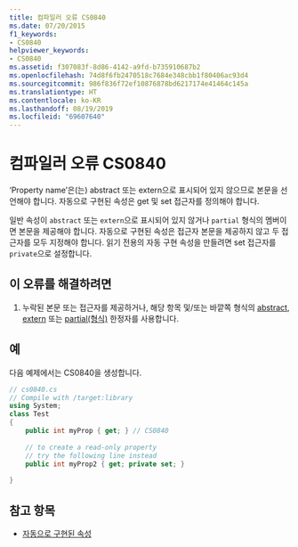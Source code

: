 ```yaml
---
title: 컴파일러 오류 CS0840
ms.date: 07/20/2015
f1_keywords:
- CS0840
helpviewer_keywords:
- CS0840
ms.assetid: f307083f-8d86-4142-a9fd-b735910687b2
ms.openlocfilehash: 74d8f6fb2470518c7684e348cbb1f80406ac93d4
ms.sourcegitcommit: 986f836f72ef10876878bd6217174e41464c145a
ms.translationtype: HT
ms.contentlocale: ko-KR
ms.lasthandoff: 08/19/2019
ms.locfileid: "69607640"
---
```

# <a name="compiler-error-cs0840"></a>컴파일러 오류 CS0840
‘Property name’은(는) abstract 또는 extern으로 표시되어 있지 않으므로 본문을 선언해야 합니다. 자동으로 구현된 속성은 get 및 set 접근자를 정의해야 합니다.  
  
 일반 속성이 `abstract` 또는 `extern`으로 표시되어 있지 않거나 `partial` 형식의 멤버이면 본문을 제공해야 합니다. 자동으로 구현된 속성은 접근자 본문을 제공하지 않고 두 접근자를 모두 지정해야 합니다. 읽기 전용의 자동 구현 속성을 만들려면 set 접근자를 `private`으로 설정합니다.  
  
## <a name="to-correct-this-error"></a>이 오류를 해결하려면  
  
1. 누락된 본문 또는 접근자를 제공하거나, 해당 항목 및/또는 바깥쪽 형식의 [abstract](../keywords/abstract.md), [extern](../keywords/extern.md) 또는 [partial(형식)](../keywords/partial-type.md) 한정자를 사용합니다.  
  
## <a name="example"></a>예  
 다음 예제에서는 CS0840을 생성합니다.  
  
```csharp  
// cs0840.cs  
// Compile with /target:library  
using System;  
class Test  
{  
    public int myProp { get; } // CS0840  
  
    // to create a read-only property  
    // try the following line instead  
    public int myProp2 { get; private set; }  
  
}  
```  
  
## <a name="see-also"></a>참고 항목

- [자동으로 구현된 속성](../../programming-guide/classes-and-structs/auto-implemented-properties.md)
